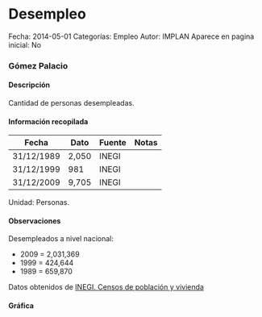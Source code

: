 Desempleo
=====

Fecha: 2014-05-01
Categorías: Empleo
Autor: IMPLAN
Aparece en pagina inicial: No

### Gómez Palacio

#### Descripción

Cantidad de personas desempleadas.

<!-- break -->

#### Información recopilada

<table class="table table-hover table-bordered matriz">
  <thead>
    <tr><th>Fecha</th><th>Dato</th><th>Fuente</th><th>Notas</th></tr>
  </thead>
  <tbody>
    <tr><td class="centrado">31/12/1989</td><td class="derecha">2,050</td><td>INEGI</td><td></td></tr>
    <tr><td class="centrado">31/12/1999</td><td class="derecha">981</td><td>INEGI</td><td></td></tr>
    <tr><td class="centrado">31/12/2009</td><td class="derecha">9,705</td><td>INEGI</td><td></td></tr>
  </tbody>
</table>

Unidad: Personas.

#### Observaciones

Desempleados a nivel nacional:

- 2009 = 2,031,369
- 1999 = 424,644
- 1989 = 659,870


Datos obtenidos de [INEGI. Censos de población y vivienda](http://www.inegi.org.mx/sistemas/consulta_resultados/iter2010.aspx?c=27329&s=est)

#### Gráfica

<div id="Morriswwdcvtjc" class="grafica"></div>
  <script>
  new Morris.Line({
    element: 'Morriswwdcvtjc',
    data: [
      { fecha: '1989-12-31', dato: 2050 },
      { fecha: '1999-12-31', dato: 981 },
      { fecha: '2009-12-31', dato: 9705 }
    ],
    xkey: 'fecha',
    ykeys: ['dato'],
    labels: ['Dato'],
    lineColors: ['#FF5B02'],
    xLabelFormat: function(d) {
      return d.getDate()+'/'+(d.getMonth()+1)+'/'+d.getFullYear();
    },
    dateFormat: function (ts) {
      var d = new Date(ts);
      return d.getDate() + '/' + (d.getMonth() + 1) + '/' + d.getFullYear();
    }
  });
  </script>
